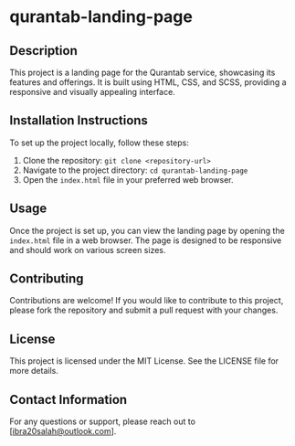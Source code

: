 # qurantab-landing-page

## Description

This project is a landing page for the Qurantab service, showcasing its features and offerings. It is built using HTML, CSS, and SCSS, providing a responsive and visually appealing interface.

## Installation Instructions

To set up the project locally, follow these steps:

1. Clone the repository: `git clone <repository-url>`
2. Navigate to the project directory: `cd qurantab-landing-page`
3. Open the `index.html` file in your preferred web browser.

## Usage

Once the project is set up, you can view the landing page by opening the `index.html` file in a web browser. The page is designed to be responsive and should work on various screen sizes.

## Contributing

Contributions are welcome! If you would like to contribute to this project, please fork the repository and submit a pull request with your changes.

## License

This project is licensed under the MIT License. See the LICENSE file for more details.

## Contact Information

For any questions or support, please reach out to [ibra20salah@outlook.com].
